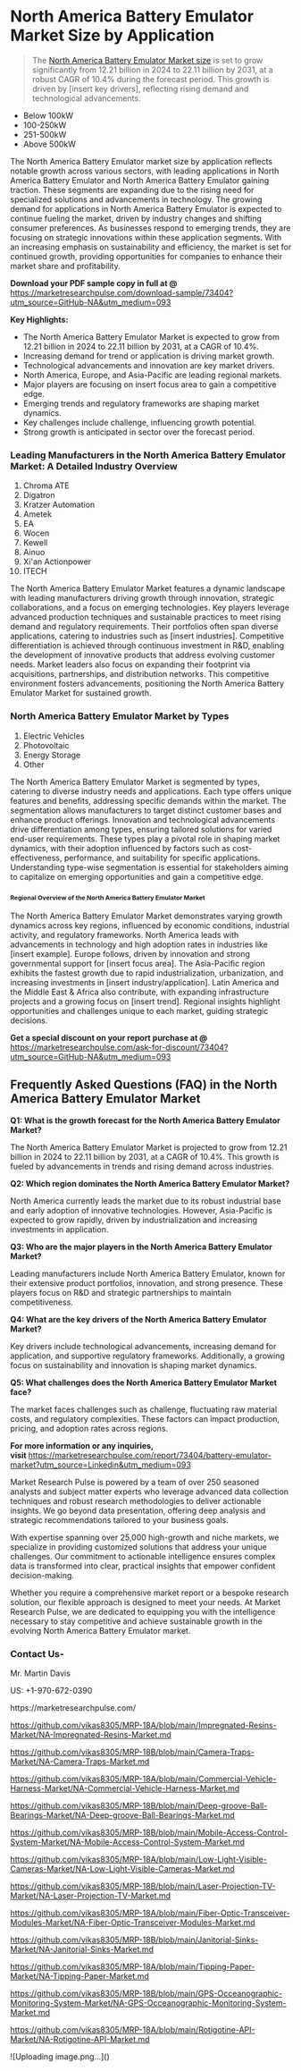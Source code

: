 <h1>North America Battery Emulator Market&nbsp;Size by Application</h1><blockquote><p>The <a href="https://marketresearchpulse.com/download-sample/73404?utm_source=GitHub-NA&amp;utm_medium=093">North America Battery Emulator Market size</a> is set to grow significantly from 12.21 billion in 2024 to 22.11 billion by 2031, at a robust CAGR of 10.4% during the forecast period. This growth is driven by [insert key drivers], reflecting rising demand and technological advancements.</p></blockquote><ul><li>Below 100kW<li> 100-250kW<li> 251-500kW<li> Above 500kW</li></ul><p>The North America Battery Emulator market size by application reflects notable growth across various sectors, with leading applications in North America Battery Emulator and North America Battery Emulator gaining traction. These segments are expanding due to the rising need for specialized solutions and advancements in technology. The growing demand for applications in North America Battery Emulator is expected to continue fueling the market, driven by industry changes and shifting consumer preferences. As businesses respond to emerging trends, they are focusing on strategic innovations within these application segments. With an increasing emphasis on sustainability and efficiency, the market is set for continued growth, providing opportunities for companies to enhance their market share and profitability.</p><p><strong>Download your PDF sample copy in full at @ </strong><a href="https://marketresearchpulse.com/download-sample/73404?utm_source=GitHub-NA&amp;utm_medium=093">https://marketresearchpulse.com/download-sample/73404?utm_source=GitHub-NA&amp;utm_medium=093</a></p><p><strong>Key Highlights: </strong></p><ul><li>The North America Battery Emulator Market is expected to grow from 12.21 billion in 2024 to 22.11 billion by 2031, at a CAGR of 10.4%.</li><li>Increasing demand for trend or application is driving market growth.</li><li>Technological advancements and innovation are key market drivers.</li><li>North America, Europe, and Asia-Pacific are leading regional markets.</li><li>Major players are focusing on insert focus area to gain a competitive edge.</li><li>Emerging trends and regulatory frameworks are shaping market dynamics.</li><li>Key challenges include challenge, influencing growth potential.</li><li>Strong growth is anticipated in sector over the forecast period.</li></ul><h3>Leading Manufacturers in the North America Battery Emulator Market: A Detailed Industry Overview</h3><ol><li>Chroma ATE</li><li>Digatron</li><li>Kratzer Automation</li><li>Ametek</li><li>EA</li><li>Wocen</li><li>Kewell</li><li>Ainuo</li><li>Xi'an Actionpower</li><li>ITECH</li></ol><div class="flex max-w-full flex-col flex-grow"><div class="min-h-8 text-message flex w-full flex-col items-end gap-2 whitespace-normal break-words [.text-message+&amp;]:mt-5" dir="auto" data-message-author-role="assistant" data-message-id="fd8432e4-4910-450d-b182-61b7bfb0a01f" data-message-model-slug="gpt-4o"><div class="flex w-full flex-col gap-1 empty:hidden first:pt-[3px]"><div class="markdown prose w-full break-words dark:prose-invert light"><p>The North America Battery Emulator Market features a dynamic landscape with leading manufacturers driving growth through innovation, strategic collaborations, and a focus on emerging technologies. Key players leverage advanced production techniques and sustainable practices to meet rising demand and regulatory requirements. Their portfolios often span diverse applications, catering to industries such as [insert industries]. Competitive differentiation is achieved through continuous investment in R&amp;D, enabling the development of innovative products that address evolving customer needs. Market leaders also focus on expanding their footprint via acquisitions, partnerships, and distribution networks. This competitive environment fosters advancements, positioning the North America Battery Emulator Market for sustained growth.</p></div></div></div></div><h3>North America Battery Emulator Market by Types</h3><ol><li>Electric Vehicles<li> Photovoltaic<li> Energy Storage<li> Other</li></ol><div class="flex max-w-full flex-col flex-grow"><div class="min-h-8 text-message flex w-full flex-col items-end gap-2 whitespace-normal break-words [.text-message+&amp;]:mt-5" dir="auto" data-message-author-role="assistant" data-message-id="084470be-0bb7-4664-bddf-5156b4f41249" data-message-model-slug="gpt-4o-mini"><div class="flex w-full flex-col gap-1 empty:hidden first:pt-[3px]"><div class="markdown prose w-full break-words dark:prose-invert light"><p>The North America Battery Emulator Market is segmented by types, catering to diverse industry needs and applications. Each type offers unique features and benefits, addressing specific demands within the market. The segmentation allows manufacturers to target distinct customer bases and enhance product offerings. Innovation and technological advancements drive differentiation among types, ensuring tailored solutions for varied end-user requirements. These types play a pivotal role in shaping market dynamics, with their adoption influenced by factors such as cost-effectiveness, performance, and suitability for specific applications. Understanding type-wise segmentation is essential for stakeholders aiming to capitalize on emerging opportunities and gain a competitive edge.</p></div></div></div></div><h3><span style="font-size: 11px;">Regional Overview of the North America Battery Emulator Market</span></h3><div class="flex max-w-full flex-col flex-grow"><div class="min-h-8 text-message flex w-full flex-col items-end gap-2 whitespace-normal break-words [.text-message+&amp;]:mt-5" dir="auto" data-message-author-role="assistant" data-message-id="e9038762-ce64-4e30-91c9-9bd413514231" data-message-model-slug="gpt-4o-mini"><div class="flex w-full flex-col gap-1 empty:hidden first:pt-[3px]"><div class="markdown prose w-full break-words dark:prose-invert light"><p>The North America Battery Emulator Market demonstrates varying growth dynamics across key regions, influenced by economic conditions, industrial activity, and regulatory frameworks. North America leads with advancements in technology and high adoption rates in industries like [insert example]. Europe follows, driven by innovation and strong governmental support for [insert focus area]. The Asia-Pacific region exhibits the fastest growth due to rapid industrialization, urbanization, and increasing investments in [insert industry/application]. Latin America and the Middle East &amp; Africa also contribute, with expanding infrastructure projects and a growing focus on [insert trend]. Regional insights highlight opportunities and challenges unique to each market, guiding strategic decisions.</p></div></div></div></div><p><strong>Get a special discount on your report purchase at @ </strong><a href="https://marketresearchpulse.com/ask-for-discount/73404?utm_source=GitHub-NA&amp;utm_medium=093">https://marketresearchpulse.com/ask-for-discount/73404?utm_source=GitHub-NA&amp;utm_medium=093</a></p><h2>Frequently Asked Questions (FAQ) in the North America Battery Emulator Market</h2><p><strong>Q1: What is the growth forecast for the North America Battery Emulator Market?</strong></p><p>The North America Battery Emulator Market is projected to grow from 12.21 billion in 2024 to 22.11 billion by 2031, at a CAGR of 10.4%. This growth is fueled by advancements in trends and rising demand across industries.</p><p><strong>Q2: Which region dominates the North America Battery Emulator Market?</strong></p><p>North America currently leads the market due to its robust industrial base and early adoption of innovative technologies. However, Asia-Pacific is expected to grow rapidly, driven by industrialization and increasing investments in application.</p><p><strong>Q3: Who are the major players in the North America Battery Emulator Market?</strong></p><p>Leading manufacturers include North America Battery Emulator, known for their extensive product portfolios, innovation, and strong presence. These players focus on R&amp;D and strategic partnerships to maintain competitiveness.</p><p><strong>Q4: What are the key drivers of the North America Battery Emulator Market?</strong></p><p>Key drivers include technological advancements, increasing demand for application, and supportive regulatory frameworks. Additionally, a growing focus on sustainability and innovation is shaping market dynamics.</p><p><strong>Q5: What challenges does the North America Battery Emulator Market face?</strong></p><p>The market faces challenges such as challenge, fluctuating raw material costs, and regulatory complexities. These factors can impact production, pricing, and adoption rates across regions.</p><p><strong>For more information or any inquiries, visit&nbsp;</strong><a href="https://marketresearchpulse.com/report/73404/battery-emulator-market?utm_source=Linkedin&utm_medium=093">https://marketresearchpulse.com/report/73404/battery-emulator-market?utm_source=Linkedin&utm_medium=093</a></p><p>Market Research Pulse is powered by a team of over 250 seasoned analysts and subject matter experts who leverage advanced data collection techniques and robust research methodologies to deliver actionable insights. We go beyond data presentation, offering deep analysis and strategic recommendations tailored to your business goals.</p><p>With expertise spanning over 25,000 high-growth and niche markets, we specialize in providing customized solutions that address your unique challenges. Our commitment to actionable intelligence ensures complex data is transformed into clear, practical insights that empower confident decision-making.</p><p>Whether you require a comprehensive market report or a bespoke research solution, our flexible approach is designed to meet your needs. At Market Research Pulse, we are dedicated to equipping you with the intelligence necessary to stay competitive and achieve sustainable growth in the evolving North America Battery Emulator market.</p><h3><strong>Contact Us-</strong></h3><p>Mr. Martin Davis</p><p>US: +1-970-672-0390</p><p>https://marketresearchpulse.com/</p><p><a href="https://github.com/vikas8305/MRP-18A/blob/main/Impregnated-Resins-Market/NA-Impregnated-Resins-Market.md">https://github.com/vikas8305/MRP-18A/blob/main/Impregnated-Resins-Market/NA-Impregnated-Resins-Market.md</a></p><p><a href="https://github.com/vikas8305/MRP-18B/blob/main/Camera-Traps-Market/NA-Camera-Traps-Market.md">https://github.com/vikas8305/MRP-18B/blob/main/Camera-Traps-Market/NA-Camera-Traps-Market.md</a></p><p><a href="https://github.com/vikas8305/MRP-18A/blob/main/Commercial-Vehicle-Harness-Market/NA-Commercial-Vehicle-Harness-Market.md">https://github.com/vikas8305/MRP-18A/blob/main/Commercial-Vehicle-Harness-Market/NA-Commercial-Vehicle-Harness-Market.md</a></p><p><a href="https://github.com/vikas8305/MRP-18B/blob/main/Deep-groove-Ball-Bearings-Market/NA-Deep-groove-Ball-Bearings-Market.md">https://github.com/vikas8305/MRP-18B/blob/main/Deep-groove-Ball-Bearings-Market/NA-Deep-groove-Ball-Bearings-Market.md</a></p><p><a href="https://github.com/vikas8305/MRP-18B/blob/main/Mobile-Access-Control-System-Market/NA-Mobile-Access-Control-System-Market.md">https://github.com/vikas8305/MRP-18B/blob/main/Mobile-Access-Control-System-Market/NA-Mobile-Access-Control-System-Market.md</a></p><p><a href="https://github.com/vikas8305/MRP-18A/blob/main/Low-Light-Visible-Cameras-Market/NA-Low-Light-Visible-Cameras-Market.md">https://github.com/vikas8305/MRP-18A/blob/main/Low-Light-Visible-Cameras-Market/NA-Low-Light-Visible-Cameras-Market.md</a></p><p><a href="https://github.com/vikas8305/MRP-18B/blob/main/Laser-Projection-TV-Market/NA-Laser-Projection-TV-Market.md">https://github.com/vikas8305/MRP-18B/blob/main/Laser-Projection-TV-Market/NA-Laser-Projection-TV-Market.md</a></p><p><a href="https://github.com/vikas8305/MRP-18A/blob/main/Fiber-Optic-Transceiver-Modules-Market/NA-Fiber-Optic-Transceiver-Modules-Market.md">https://github.com/vikas8305/MRP-18A/blob/main/Fiber-Optic-Transceiver-Modules-Market/NA-Fiber-Optic-Transceiver-Modules-Market.md</a></p><p><a href="https://github.com/vikas8305/MRP-18B/blob/main/Janitorial-Sinks-Market/NA-Janitorial-Sinks-Market.md">https://github.com/vikas8305/MRP-18B/blob/main/Janitorial-Sinks-Market/NA-Janitorial-Sinks-Market.md</a></p><p><a href="https://github.com/vikas8305/MRP-18A/blob/main/Tipping-Paper-Market/NA-Tipping-Paper-Market.md">https://github.com/vikas8305/MRP-18A/blob/main/Tipping-Paper-Market/NA-Tipping-Paper-Market.md</a></p><p><a href="https://github.com/vikas8305/MRP-18B/blob/main/GPS-Occeanographic-Monitoring-System-Market/NA-GPS-Occeanographic-Monitoring-System-Market.md">https://github.com/vikas8305/MRP-18B/blob/main/GPS-Occeanographic-Monitoring-System-Market/NA-GPS-Occeanographic-Monitoring-System-Market.md</a></p><p><a href="https://github.com/vikas8305/MRP-18A/blob/main/Rotigotine-API-Market/NA-Rotigotine-API-Market.md">https://github.com/vikas8305/MRP-18A/blob/main/Rotigotine-API-Market/NA-Rotigotine-API-Market.md</a></p>
![Uploading image.png…]()

